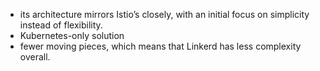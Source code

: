 - its architecture mirrors Istio’s closely, with an initial focus on simplicity instead of flexibility.
- Kubernetes-only solution
- fewer moving pieces, which means that Linkerd has less complexity overall.